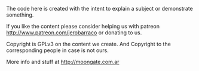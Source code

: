 The code here is created with the intent to explain a subject or demonstrate something.

If you like the content please consider helping us with patreon http://www.patreon.com/jerobarraco or donating to us.

Copyright is GPLv3 on the content we create. And Copyright to the corresponding people in case is not ours.

More info and stuff at http://moongate.com.ar